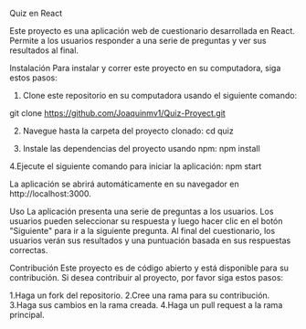 Quiz en React


Este proyecto es una aplicación web de cuestionario desarrollada en React. Permite a los usuarios responder a una serie de preguntas y ver sus resultados al final.

Instalación
Para instalar y correr este proyecto en su computadora, siga estos pasos:

1. Clone este repositorio en su computadora usando el siguiente comando:

git clone https://github.com/Joaquinmv1/Quiz-Proyect.git

2. Navegue hasta la carpeta del proyecto clonado:
cd quiz

3. Instale las dependencias del proyecto usando npm:
npm install

4.Ejecute el siguiente comando para iniciar la aplicación:
npm start

La aplicación se abrirá automáticamente en su navegador en http://localhost:3000.

Uso
La aplicación presenta una serie de preguntas a los usuarios. Los usuarios pueden seleccionar su respuesta y luego hacer clic en el botón "Siguiente" para ir a la siguiente pregunta. Al final del cuestionario, los usuarios verán sus resultados y una puntuación basada en sus respuestas correctas.

Contribución
Este proyecto es de código abierto y está disponible para su contribución. Si desea contribuir al proyecto, por favor siga estos pasos:

1.Haga un fork del repositorio.
2.Cree una rama para su contribución.
3.Haga sus cambios en la rama creada.
4.Haga un pull request a la rama principal.
